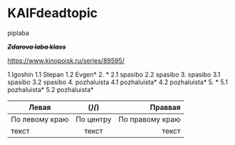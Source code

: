 # KAIFdeadtopic
piplaba

~~*__Zdarova laba klass__*~~

https://www.kinopoisk.ru/series/89595/

1.Igoshin
  1.1 Stepan
  1.2 Evgen*
2. *
  2.1 spasibo
  2.2 spasibo
3. spasibo
  3.1 spasibo
  3.2 spasibo
4. pozhaluista
  4.1 pozhaluista*
  4.2 pozhaluista*
5. *
  5.1 pozhaluista*
  5.2 pozhaluista*

| Левая | (*)(*) | Праввая |
|----------------|:---------:|----------------:|
| По левому краю | По центру | По правому краю |
| текст | текст | текст |
